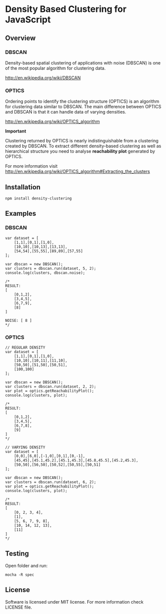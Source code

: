 # Density Based Clustering for JavaScript

## Overview

### DBSCAN

Density-based spatial clustering of applications with noise (DBSCAN) is one of the most popular algorithm for clustering data.

http://en.wikipedia.org/wiki/DBSCAN

### OPTICS

Ordering points to identify the clustering structure (OPTICS) is an algorithm for clustering data similar to DBSCAN.
The main difference between OPTICS and DBSCAN is that it can handle data of varying densities.

http://en.wikipedia.org/wiki/OPTICS_algorithm

**Important**

Clustering returned by OPTICS is nearly indistinguishable from a clustering created by DBSCAN.
To extract different density-based clustering as well as hierarchical structure you need to analyse **reachability plot** generated by OPTICS.

For more information visit http://en.wikipedia.org/wiki/OPTICS_algorithm#Extracting_the_clusters

## Installation

```
npm install density-clustering
```

## Examples

### DBSCAN
```
var dataset = [
    [1,1],[0,1],[1,0],
    [10,10],[10,13],[13,13],
    [54,54],[55,55],[89,89],[57,55]
];

var dbscan = new DBSCAN();
var clusters = dbscan.run(dataset, 5, 2);
console.log(clusters, dbscan.noise);

/*
RESULT:
[
    [0,1,2],
    [3,4,5],
    [6,7,9],
    [8]
]

NOISE: [ 8 ]
*/
```

### OPTICS

```
// REGULAR DENSITY
var dataset = [
    [1,1],[0,1],[1,0],
    [10,10],[10,11],[11,10],
    [50,50],[51,50],[50,51],
    [100,100]
];

var dbscan = new DBSCAN();
var clusters = dbscan.run(dataset, 2, 2);
var plot = optics.getReachabilityPlot();
console.log(clusters, plot);

/*
RESULT:
[
    [0,1,2],
    [3,4,5],
    [6,7,8],
    [9]
]
*/
```

```
// VARYING DENSITY
var dataset = [
    [0,0],[6,0],[-1,0],[0,1],[0,-1],
    [45,45],[45.1,45.2],[45.1,45.3],[45.8,45.5],[45.2,45.3],
    [50,50],[56,50],[50,52],[50,55],[50,51]
];

var dbscan = new DBSCAN();
var clusters = dbscan.run(dataset, 6, 2);
var plot = optics.getReachabilityPlot();
console.log(clusters, plot);

/*
RESULT:
[
    [0, 2, 3, 4],
    [1],
    [5, 6, 7, 9, 8],
    [10, 14, 12, 13],
    [11]
]
*/
```

## Testing

Open folder and run:
```
mocha -R spec
```

## License

Software is licensed under MIT license.
For more information check LICENSE file.